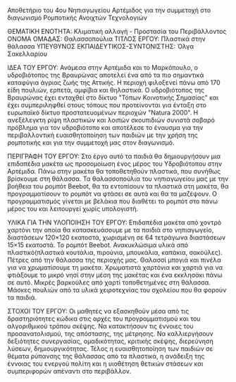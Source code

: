 Αποθετήριο του 4ου Νηπιαγωγείου Αρτέμιδος για την συμμετοχή στο διαγωνισμό Ρομποτικής Ανοιχτών Τεχνολογιών

ΘΕΜΑΤΙΚΗ ΕΝΟΤΗΤΑ: Κλιματική αλλαγή - Προστασία του Περιβάλλοντος
ΟΝΟΜΑ ΟΜΑΔΑΣ: Θαλασσοπούλια
ΤΙΤΛΟΣ ΕΡΓΟΥ: Πλαστικά στην θάλασσα
ΥΠΕΥΘΥΝΟΣ ΕΚΠΑΙΔΕΥΤΙΚΟΣ-ΣΥΝΤΟΝΙΣΤΗΣ: Όλγα Σακελλαρίου

ΙΔΕΑ ΤΟΥ ΕΡΓΟΥ:
Ανάμεσα στην Αρτέμιδα και το Μαρκόπουλο, ο υδροβιότοπος της Βραυρώνας αποτελεί ένα από τα πιο σημαντικά καταφύγια άγριας ζωής της Αττικής. Η περιοχή φιλοξενεί πάνω από 170 είδη πουλιών, ερπετά, αμφίβια και θηλαστικά. Ο υδροβιότοπος της Βραυρώνας έχει ενταχθεί στο δίκτυο "Τόπων Κοινοτικής Σημασίας" και έχει συμπεριληφθεί στους τόπους που προτείνονται για ένταξη στο ευρωπαϊκό δίκτυο προστατευομένων περιοχών "Natura 2000". Η ανεξέλεγκτη ρίψη πλαστικών και λοιπών σκουπιδιών συνιστά σοβαρό πρόβλημα για τον υδροβιότοπο και αποτέλεσε το έναυσμα για την περιβαλλοντική ευαισθητοποίηση των παιδιών με την χρήση της ρομποτικής και για την συμμετοχή μας στον διαγωνισμό. 

ΠΕΡΙΓΡΑΦΗ ΤΟΥ ΕΡΓΟΥ:
Στο έργο αυτό τα παιδιά θα δημιουργήσουν μια επιδαπέδια μακέτα ως προσομοίωση ένος μέρος του Υδροβιότοπου στην Αρτέμιδα. Πάνω στην μακέτα θα τοποθετηθούν πλαστικά, που συνήθως βρίσκουμε στη θάλασσα. Τα θαλασσοπούλια του νηπιαγωγείου μας με την βοήθεια του ρομπότ Beebot, θα τα εντοπίσουν τα πλαστικά στη μακέτα, θα προγραμματίσουν το ρομπότ να φτάσει σε αυτά και θα τα μαζέψουν. Ο προγραμματισμός γίνεται με βελάκια που διαθέτει το ρομπότ στο πάνω μέρος του και λειτουργεί χωρίς υπολογιστή.

ΥΛΙΚΑ ΓΙΑ ΤΗΝ ΥΛΟΠΟΙΗΣΗ ΤΟΥ ΕΡΓΟΥ:
Επιδαπέδια μακέτα από χοντρό χαρτόνι την οποία θα κατασκευάσουμε με τα παιδιά στο νηπιαγωγείο, διαστάσεων 120×120 εκατοστά, χωρισμένη σε 64 τετράγωνα διαστάσεων  15×15 εκατοστά.
Το ρομπότ Beebot.
Ανακυκλώσιμα υλικά από πλαστικό(πλαστικά κουτάλια, πιρούνια, μπουκάλια, καπάκια, σακούλες).
Πέτρες από την θάλασσα της περιοχής μας.
Θαλασσί μπογιά και πινέλα για να χρωματίσουμε τη μακέτα.
Χρωματιστά χαρτόνια και χαρτιά για να φτιάξουμε το μικρό νησί στην μέση της μακέτας και ένα εκκλησάκι πάνω σε αυτό.
Μικρές βαρκούλες από χαρτί τοποθετημένες στη θάλασσα.
Μάσκες πουλιών από τα υλικά χειροτεχνίας του σχολείου που θα φορούν τα παιδιά.

ΣΤΟΧΟΙ ΤΟΥ ΕΡΓΟΥ:
Οι μαθητές να εξασκηθούν μέσα από τις δραστηριότητες κώδικα στις αρχές του προγραμματισμού και του αλγοριθμικού τρόπου σκέψης. 
Να κατακτήσουν τις έννοιες του προσανατολισμού, της απόστασης, της μέτρησης.
Να καλλιεργήσουν δεξιότητες συνεργασίας, ομαδικότητας, κριτικής σκέψης, διερεύνηση λύσεων, δημιουργικότητας.
Τέλος η ευαισθητοποίηση των παιδιών σε θέματα ρύπανσης της θάλασσας από τα πλαστικά, η ανάδειξη της έννοιας του ενεργού πολίτη και η υιοθέτηση θετικών στάσεων και συμπεριφορών απέναντι στο περιβάλλον.

